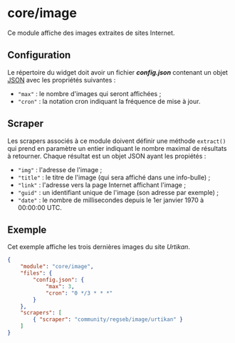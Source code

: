 # core/image

Ce module affiche des images extraites de sites Internet.

## Configuration

Le répertoire du widget doit avoir un fichier ***config.json*** contenant un
objet
[JSON](https://www.json.org/json-fr.html "JavaScript Object Notation") avec les
propriétés suivantes :

- `"max"` : le nombre d'images qui seront affichées ;
- `"cron"` : la notation cron indiquant la fréquence de mise à jour.

## Scraper

Les scrapers associés à ce module doivent définir une méthode `extract()` qui
prend en paramètre un entier indiquant le nombre maximal de résultats à
retourner. Chaque résultat est un objet JSON ayant les propiétés :

- `"img"` : l'adresse de l'image ;
- `"title"` : le titre de l'image (qui sera affiché dans une info-bulle) ;
- `"link"` : l'adresse vers la page Internet affichant l'image ;
- `"guid"` : un identifiant unique de l'image (son adresse par exemple) ;
- `"date"` : le nombre de millisecondes depuis le 1er janvier 1970 à 00:00:00
  UTC.

## Exemple

Cet exemple affiche les trois dernières images du site *Urtikan*.

```JSON
{
    "module": "core/image",
    "files": {
        "config.json": {
            "max": 3,
            "cron": "0 */3 * * *"
        }
    },
    "scrapers": [
        { "scraper": "community/regseb/image/urtikan" }
    ]
}
```
